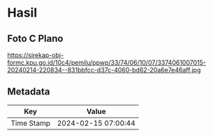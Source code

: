 # Hasil

## Foto C Plano

https://sirekap-obj-formc.kpu.go.id/10c4/pemilu/ppwp/33/74/06/10/07/3374061007015-20240214-220834--831bbfcc-d37c-4060-bd62-20a6e7e46aff.jpg


## Metadata

| Key        | Value               |
| ---------- | ------------------- |
| Time Stamp | 2024-02-15 07:00:44 |



